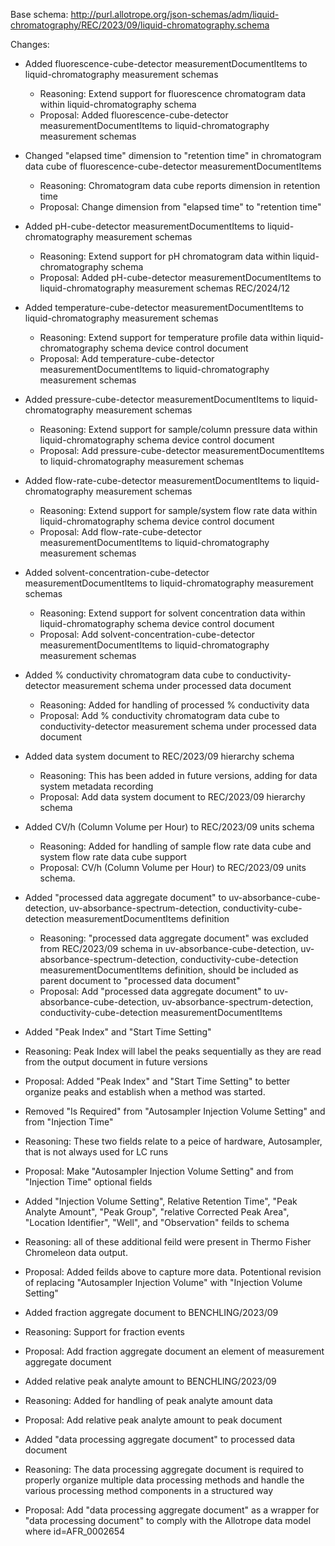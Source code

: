 Base schema: http://purl.allotrope.org/json-schemas/adm/liquid-chromatography/REC/2023/09/liquid-chromatography.schema

Changes:

* Added fluorescence-cube-detector measurementDocumentItems to liquid-chromatography measurement schemas
  * Reasoning: Extend support for fluorescence chromatogram data within liquid-chromatography schema
  * Proposal: Added fluorescence-cube-detector measurementDocumentItems to liquid-chromatography measurement schemas
* Changed "elapsed time" dimension to "retention time" in chromatogram data cube of fluorescence-cube-detector measurementDocumentItems
  * Reasoning: Chromatogram data cube reports dimension in retention time
  * Proposal: Change dimension from "elapsed time" to "retention time"

* Added pH-cube-detector measurementDocumentItems to liquid-chromatography measurement schemas
  * Reasoning: Extend support for pH chromatogram data within liquid-chromatography schema
  * Proposal: Added pH-cube-detector measurementDocumentItems to liquid-chromatography measurement schemas REC/2024/12

* Added temperature-cube-detector measurementDocumentItems to liquid-chromatography measurement schemas
  * Reasoning: Extend support for temperature profile data within liquid-chromatography schema device control document
  * Proposal: Add temperature-cube-detector measurementDocumentItems to liquid-chromatography measurement schemas

* Added pressure-cube-detector measurementDocumentItems to liquid-chromatography measurement schemas
  * Reasoning: Extend support for sample/column pressure data within liquid-chromatography schema device control document
  * Proposal: Add pressure-cube-detector measurementDocumentItems to liquid-chromatography measurement schemas

* Added flow-rate-cube-detector measurementDocumentItems to liquid-chromatography measurement schemas
  * Reasoning: Extend support for sample/system flow rate data within liquid-chromatography schema device control document
  * Proposal: Add flow-rate-cube-detector measurementDocumentItems to liquid-chromatography measurement schemas

* Added solvent-concentration-cube-detector measurementDocumentItems to liquid-chromatography measurement schemas
  * Reasoning: Extend support for solvent concentration data within liquid-chromatography schema device control document
  * Proposal: Add solvent-concentration-cube-detector measurementDocumentItems to liquid-chromatography measurement schemas

* Added % conductivity chromatogram data cube to conductivity-detector measurement schema under processed data document
  * Reasoning: Added for handling of processed % conductivity data
  * Proposal: Add % conductivity chromatogram data cube to conductivity-detector measurement schema under processed data document

* Added data system document to REC/2023/09 hierarchy schema
  * Reasoning: This has been added in future versions, adding for data system metadata recording
  * Proposal: Add data system document to REC/2023/09 hierarchy schema

* Added CV/h (Column Volume per Hour) to REC/2023/09 units schema
  * Reasoning: Added for handling of sample flow rate data cube and system flow rate data cube support
  * Proposal: CV/h (Column Volume per Hour) to REC/2023/09 units schema.

* Added "processed data aggregate document" to uv-absorbance-cube-detection, uv-absorbance-spectrum-detection, conductivity-cube-detection measurementDocumentItems definition
  * Reasoning: "processed data aggregate document" was excluded from REC/2023/09 schema in uv-absorbance-cube-detection, uv-absorbance-spectrum-detection, conductivity-cube-detection measurementDocumentItems definition, should be included as parent document to "processed data document"
  * Proposal: Add "processed data aggregate document" to uv-absorbance-cube-detection, uv-absorbance-spectrum-detection, conductivity-cube-detection measurementDocumentItems
* Added "Peak Index" and "Start Time Setting"
 * Reasoning: Peak Index will label the peaks sequentially as they are read from the output document in future versions
 * Proposal: Added "Peak Index" and "Start Time Setting" to better organize peaks and establish when a method was started.
* Removed "Is Required" from "Autosampler Injection Volume Setting" and from "Injection Time"
 * Reasoning: These two fields relate to a peice of hardware, Autosampler, that is not always used for LC runs
 * Proposal: Make "Autosampler Injection Volume Setting" and from "Injection Time" optional fields

* Added "Injection Volume Setting", Relative Retention Time", "Peak Analyte Amount", "Peak Group", "relative Corrected Peak Area", "Location Identifier", "Well", and "Observation" feilds to schema
 * Reasoning: all of these additional feild were present in Thermo Fisher Chromeleon data output.
 * Proposal: Added feilds above to capture more data. Potentional revision of replacing "Autosampler Injection Volume" with "Injection Volume Setting"

* Added fraction aggregate document to BENCHLING/2023/09
 * Reasoning: Support for fraction events
 * Proposal: Add fraction aggregate document an element of measurement aggregate document

* Added relative peak analyte amount to BENCHLING/2023/09
 * Reasoning: Added for handling of peak analyte amount data
 * Proposal: Add relative peak analyte amount to peak document

* Added "data processing aggregate document" to processed data document
 * Reasoning: The data processing aggregate document is required to properly organize multiple data processing methods and handle the various processing method components in a structured way
 * Proposal: Add "data processing aggregate document" as a wrapper for "data processing document" to comply with the Allotrope data model where id=AFR_0002654

